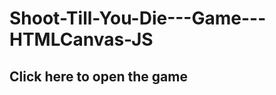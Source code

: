 # Shoot-Till-You-Die---Game---HTMLCanvas-JS
<h2><a src="https://rajarshiray97.github.io/Shoot-Till-You-Die---Game---HTMLCanvas-JS/">Click here to open the game</a></h2>
